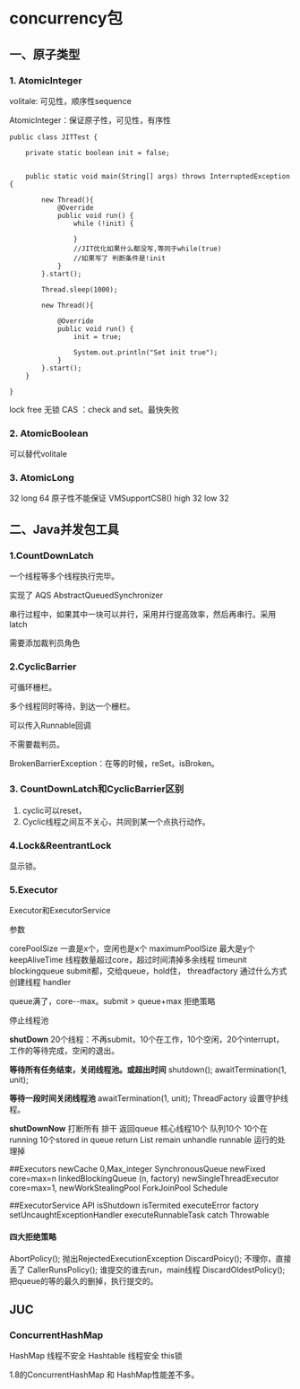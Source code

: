 # concurrency包

## 一、原子类型

### 1. AtomicInteger

volitale: 可见性，顺序性sequence

AtomicInteger：保证原子性，可见性，有序性
```
public class JITTest {

    private static boolean init = false;


    public static void main(String[] args) throws InterruptedException {

        new Thread(){
            @Override
            public void run() {
                while (!init) {

                }
                //JIT优化如果什么都没写,等同于while(true)
                //如果写了 判断条件是!init
            }
        }.start();

        Thread.sleep(1000);

        new Thread(){

            @Override
            public void run() {
                init = true;

                System.out.println("Set init true");
            }
        }.start();
    }

}
```

lock free 无锁
CAS ：check and set。最快失败

### 2. AtomicBoolean
可以替代volitale

### 3. AtomicLong
32
long 64 原子性不能保证 VMSupportCS8()
high 32
low 32


## 二、Java并发包工具

### 1.CountDownLatch

一个线程等多个线程执行完毕。

实现了 AQS AbstractQueuedSynchronizer

串行过程中，如果其中一块可以并行，采用并行提高效率，然后再串行。采用latch

需要添加裁判员角色
### 2.CyclicBarrier

可循环栅栏。

多个线程同时等待，到达一个栅栏。

可以传入Runnable回调

不需要裁判员。

BrokenBarrierException：在等的时候，reSet。isBroken。

### 3. CountDownLatch和CyclicBarrier区别
1. cyclic可以reset，
2. Cyclic线程之间互不关心，共同到某一个点执行动作。
### 4.Lock&ReentrantLock

显示锁。

### 5.Executor

Executor和ExecutorService

参数

corePoolSize 一直是x个，空闲也是x个
maximumPoolSize 最大是y个
keepAliveTime 线程数量超过core，超过时间清掉多余线程
timeunit
blockingqueue submit都，交给queue，hold住，
threadfactory 通过什么方式创建线程
handler

queue满了，core--max。submit > queue+max 拒绝策略

停止线程池

**shutDown**
20个线程：不再submit，10个在工作，10个空闲，20个interrupt，工作的等待完成，空闲的退出。

**等待所有任务结束，关闭线程池。或超出时间**
shutdown();
awaitTermination(1, unit);

**等待一段时间关闭线程池**
awaitTermination(1, unit);
ThreadFactory 设置守护线程。

**shutDownNow**  打断所有 排干 返回queue
核心线程10个 队列10个 10个在running 10个stored in queue
return List<Runnable> remain unhandle runnable
运行的处理掉


##Executors
newCache  0,Max_integer SynchronousQueue
newFixed  core=max=n linkedBlockingQueue (n, factory)
newSingleThreadExecutor core=max=1,
newWorkStealingPool ForkJoinPool
Schedule

##ExecutorService API
isShutdown
isTermited
executeError factory setUncaughtExceptionHandler
executeRunnableTask  catch Throwable

#### 四大拒绝策略
AbortPolicy();  抛出RejectedExecutionException
DiscardPoicy(); 不理你，直接丢了
CallerRunsPolicy(); 谁提交的谁去run，main线程
DiscardOldestPolicy(); 把queue的等的最久的删掉，执行提交的。


## JUC

### ConcurrentHashMap
HashMap 线程不安全
Hashtable 线程安全  this锁

1.8的ConcurrentHashMap 和 HashMap性能差不多。
